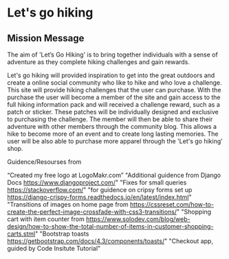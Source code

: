 # Let's go hiking

## Mission Message

The aim of 'Let’s Go Hiking' is to bring together individuals with a sense of adventure as they complete hiking challenges and gain rewards. 

Let's go hiking will provided inspiration to get into the great outdoors and 
create a online social community who like to hike and who love a challenge. 
This site will provide hiking challenges that the user can purchase. With the
purchase the user will become a member of the site and gain access to the full hiking 
information pack and will received a challenge reward, such as a patch or sticker. 
These patches will be individually designed and exclusive to purchasing the challenge. 
The member will then be able to share their adventure with other members through the 
community blog. This allows a hike to become more of an event and to create long lasting memories.
The user will be also able to purchase more apparel through the 'Let's go hiking' shop. 


Guidence/Resourses from

“Created my free logo at LogoMakr.com”
"Additional guidence from Django Docs https://www.djangoproject.com/"
"Fixes for small queries https://stackoverflow.com/"
"for guidence on cripsy forms set up https://django-crispy-forms.readthedocs.io/en/latest/index.html"
"Transitions of images on home page from https://cssreset.com/how-to-create-the-perfect-image-crossfade-with-css3-transitions/"
"Shopping cart with item counter from https://www.solodev.com/blog/web-design/how-to-show-the-total-number-of-items-in-customer-shopping-carts.stml"
"Bootstrap toasts https://getbootstrap.com/docs/4.3/components/toasts/"
"Checkout app, guided by Code Insitute Tutorial"